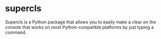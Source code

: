 # supercls
Supercls is a Python package that allows you to easily make a clear on the console that works on most Python-compatible platforms by just typing a command.
